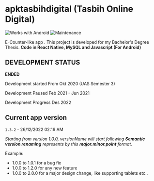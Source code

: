 # apktasbihdigital (Tasbih Online Digital)

![Works with Android](https://img.shields.io/badge/Works_with-Android-green?style=flat-square)
![Maintenance](https://img.shields.io/maintenance/no/2019)

E-Counter-like app . This project is developed for my Bachelor's Degree Thesis. **Code in React Native, MySQL and Javascript (For Android)**

## DEVELOPMENT STATUS

**ENDED**

Development started From Okt 2020 (UAS Semester 3)

Development Paused Feb 2021 - Jun 2021

Development Progress Des 2022

## Current app version

`1.3.2` - 26/12/2022 02:16 AM

_Starting from version 1.0.0, versionName will start following **Semantic version renaming** represents by this **major.minor.point** format._

Example:

- 1.0.0 to 1.0.1 for a bug fix
- 1.0.0 to 1.2.0 for any new feature
- 1.0.0 to 2.0.0 for a major design change, like supporting tablets etc..
